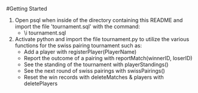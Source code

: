 #Getting Started
1. Open psql when inside of the directory containing this README and import the file 'tournament.sql' with the command:
    * \i tournament.sql
2. Activate python and import the file tournament.py to utilize the various functions for the swiss pairing tournament such as:
    * Add a player with registerPlayer(PlayerName)
    * Report the outcome of a pairing with reportMatch(winnerID, loserID)
    * See the standing of the tournament with playerStandings()
    * See the next round of swiss pairings with swissPairings()
    * Reset the win records with deleteMatches & players with deletePlayers
